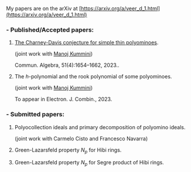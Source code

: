 My papers are on the arXiv at [https://arxiv.org/a/veer_d_1.html](https://arxiv.org/a/veer_d_1.html)

### - Published/Accepted papers:

1. [The Charney-Davis conjecture for simple thin polyominoes](https://www.tandfonline.com/doi/full/10.1080/00927872.2022.2140347).

    (joint work with [Manoj Kummini](https://www.cmi.ac.in/people/fac-profile.php?id=mkummini))

    Commun. Algebra, 51(4):1654–1662, 2023..

2. The $h$-polynomial and the rook polynomial of some polyominoes.

    (joint work with [Manoj Kummini](https://www.cmi.ac.in/people/fac-profile.php?id=mkummini))

    To appear in Electron. J. Combin., 2023.
### - Submitted papers:

1. Polyocollection ideals and primary decomposition of polyomino ideals.

    (joint work with Carmelo Cisto and Francesco Navarra)

2. Green-Lazarsfeld property $N_p$ for Hibi rings.

3. Green-Lazarsfeld property $N_p$ for Segre product of Hibi rings.

